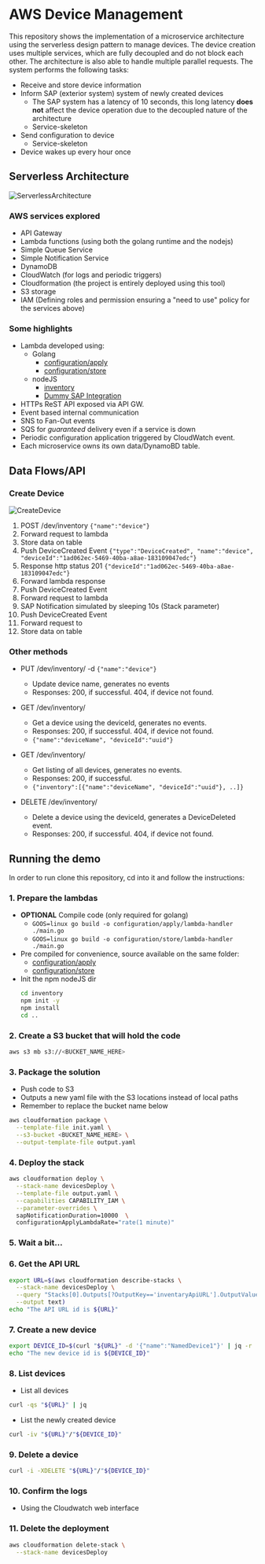 # AWS Device Management

This repository shows the implementation of a microservice architecture using the serverless design pattern to manage devices. The device creation uses multiple services, which are fully decoupled and do not block each other. The architecture is also able to handle multiple parallel requests. The system performs the following tasks:
  - Receive and store device information
  - Inform SAP (exterior system) system of newly created devices
    - The SAP system has a latency of 10 seconds, this long latency **does not** affect the device operation due to the decoupled nature of the architecture
    - Service-skeleton
  - Send configuration to device 
    - Service-skeleton
  - Device wakes up every hour once

## Serverless Architecture

![ServerlessArchitecture](readme/ServerlessArchitecture1.PNG)

### AWS services explored

- API Gateway
- Lambda functions (using both the golang runtime and the nodejs)
- Simple Queue Service
- Simple Notification Service
- DynamoDB
- CloudWatch (for logs and periodic triggers)
- Cloudformation (the project is entirely deployed using this tool)
- S3 storage
- IAM (Defining roles and permission ensuring a "need to use" policy for the services above)

### Some highlights
- Lambda developed using:
  - Golang
    - [configuration/apply](configuration/apply/main.go)
    - [configuration/store](configuration/store/main.go)
  - nodeJS
    - [inventory](inventory/index.js)
    - [Dummy SAP Integration](sap/index.js)
- HTTPs ReST API exposed via API GW.
- Event based internal communication
- SNS to Fan-Out events
- SQS for _guaranteed_ delivery even if a service is down
- Periodic configuration application triggered by CloudWatch event.
- Each microservice owns its own data/DynamoBD table.


## Data Flows/API
### Create Device

![CreateDevice](readme/CreateDevice1.PNG)

1. POST /dev/inventory `{"name":"device"}`
2. Forward request to lambda
3. Store data on table
4. Push DeviceCreated Event 
`{"type":"DeviceCreated",
"name":"device",
"deviceId":"1ad062ec-5469-40ba-a8ae-183109047edc"}`
5. Response http status 201
`{"deviceId":"1ad062ec-5469-40ba-a8ae-183109047edc"}`
6. Forward lambda response
7. Push DeviceCreated Event
8. Forward request to lambda
9. SAP Notification simulated by sleeping 10s (Stack parameter)
10. Push DeviceCreated Event
11. Forward request to
12. Store data on table

### Other methods

- PUT /dev/inventory/<deviceId> -d `{"name":"device"}`
  - Update device name, generates no events 
  - Responses: 200, if successful. 404, if device not found.

- GET /dev/inventory/<deviceId>
  - Get a device using the deviceId, generates no events.
  - Responses: 200, if successful. 404, if device not found.
  - `{"name":"deviceName", "deviceId":"uuid"}`

- GET /dev/inventory/
  - Get listing of all devices, generates no events.
  - Responses: 200, if successful.
  - `{"inventory":[{"name":"deviceName", "deviceId":"uuid"}, ..]}`

- DELETE /dev/inventory/<deviceId>
  - Delete a device using the deviceId, generates a DeviceDeleted event.
  - Responses: 200, if successful. 404, if device not found.

## Running the demo

In order to run clone this repository, cd into it and follow the instructions:

### 1. Prepare the lambdas 
  - **OPTIONAL** Compile code (only required for golang)
    - `GOOS=linux go build -o configuration/apply/lambda-handler ./main.go`
    - `GOOS=linux go build -o configuration/store/lambda-handler ./main.go`
  - Pre compiled for convenience, source available on the same folder:
    - [configuration/apply](configuration/apply/main.go)
    - [configuration/store](configuration/store/main.go)
  - Init the npm nodeJS dir
    ```bash
    cd inventory
    npm init -y 
    npm install
    cd ..
    ```

### 2. Create a S3 bucket that will hold the code
  ```bash 
  aws s3 mb s3://<BUCKET_NAME_HERE>
  ```
### 3. Package the solution
  - Push code to S3
  - Outputs a new yaml file with the S3 locations instead of local paths
  - Remember to replace the bucket name below
  ```bash 
  aws cloudformation package \
    --template-file init.yaml \
    --s3-bucket <BUCKET_NAME_HERE> \
    --output-template-file output.yaml
  ```
### 4. Deploy the stack
  ```bash
  aws cloudformation deploy \
    --stack-name devicesDeploy \
    --template-file output.yaml \
    --capabilities CAPABILITY_IAM \
    --parameter-overrides \
    sapNotificationDuration=10000  \
    configurationApplyLambdaRate="rate(1 minute)"
  ``` 
### 5. Wait a bit…

### 6. Get the API URL
  ```bash
  export URL=$(aws cloudformation describe-stacks \
    --stack-name devicesDeploy \
    --query "Stacks[0].Outputs[?OutputKey=='inventaryApiURL'].OutputValue" \
    --output text)
  echo "The API URL id is ${URL}"
  ```
### 7. Create a new device
  ```bash
  export DEVICE_ID=$(curl "${URL}" -d '{"name":"NamedDevice1"}' | jq -r .deviceId) 
  echo "The new device id is ${DEVICE_ID}"
  ```
### 8. List devices
  - List all devices
  ```bash
  curl -qs "${URL}" | jq
  ```
  - List the newly created device
  ```bash 
  curl -iv "${URL}"/"${DEVICE_ID}"
  ```

### 9. Delete a device
  ```bash 
  curl -i -XDELETE "${URL}"/"${DEVICE_ID}"
  ```

### 10. Confirm the logs
  - Using the Cloudwatch web interface

### 11. Delete the deployment
  ```bash 
  aws cloudformation delete-stack \
    --stack-name devicesDeploy
  ```

